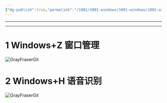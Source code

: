 ```yaml
---
{"dg-publish":true,"permalink":"/1001/1001-windows/1001-windows/1002-windows-windows11/1001-windows11/","dgPassFrontmatter":true}
---
```


---
---

# 1 Windows+Z 窗口管理

![GrayFraserGit](https://grayfraserpic.oss-accelerate.aliyuncs.com/PersonPic/20250101/513ca5e2bda0e0282f4f2d0aa7de0c3d_MD5.png)

# 2 Windows+H 语音识别

![GrayFraserGit](https://grayfraserpic.oss-accelerate.aliyuncs.com/PersonPic/20250101/c581793237754cbcc9d05de8df250ae5_MD5.png)